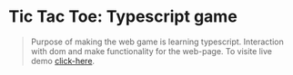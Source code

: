 # Tic Tac Toe: Typescript game
> Purpose of making the web game is learning typescript. Interaction with dom and make functionality for the web-page. To visite live demo [click-here](https://tic-tac-toe-ts1.netlify.app/).